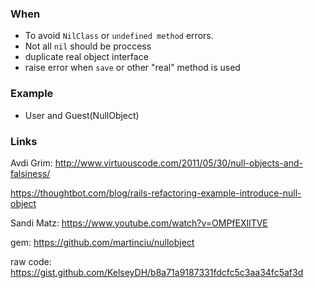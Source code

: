 ### When

- To avoid `NilClass` or `undefined method` errors.
- Not all `nil` should be proccess
- duplicate real object interface
- raise error when `save` or other "real" method is used

### Example

- User and Guest(NullObject)


### Links

Avdi Grim: http://www.virtuouscode.com/2011/05/30/null-objects-and-falsiness/

https://thoughtbot.com/blog/rails-refactoring-example-introduce-null-object

Sandi Matz: https://www.youtube.com/watch?v=OMPfEXIlTVE

gem: https://github.com/martinciu/nullobject

raw code: https://gist.github.com/KelseyDH/b8a71a9187331fdcfc5c3aa34fc5af3d
